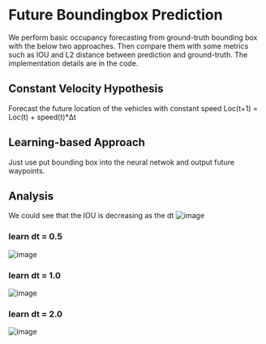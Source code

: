 # Future Boundingbox Prediction 
We perform basic occupancy forecasting from ground-truth bounding box with the below two approaches. Then compare them with some metrics such as IOU and L2 distance between prediction and ground-truth. The implementation details are in the code.




## Constant Velocity Hypothesis 
Forecast the future location of the vehicles with constant speed
Loc(t+1) = Loc(t) + speed(t)*Δt





## Learning-based Approach
Just use put bounding box into the neural netwok and output future waypoints.


## Analysis

We could see that the IOU is decreasing as the dt 
![image](https://github.com/Heng-Henry/BoundingBox-Prediction/assets/90209480/f9d2ecc0-6c60-4fd8-9d9d-32b08b9bdf30)

### learn dt = 0.5
![image](https://github.com/Heng-Henry/BoundingBox-Prediction/assets/90209480/83949e7b-66d1-482c-b78f-18f41fe9a491)


### learn dt = 1.0
![image](https://github.com/Heng-Henry/BoundingBox-Prediction/assets/90209480/fbb8127d-4421-40db-b079-1b69d968b790)


### learn dt = 2.0
![image](https://github.com/Heng-Henry/BoundingBox-Prediction/assets/90209480/2da40d96-b9c2-462c-9c7a-dad562330f7e)




